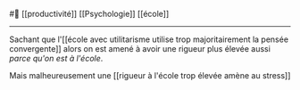 #🌲  [[productivité]] [[Psychologie]] [[école]]

---
Sachant que l'[[école avec utilitarisme utilise trop majoritairement la pensée convergente]] alors on est amené à avoir une rigueur plus élevée aussi *parce qu'on est à l'école*.

Mais malheureusement une [[rigueur à l'école trop élevée amène au stress]]


